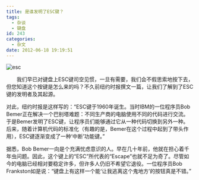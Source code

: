 ```yaml
---
title: 是谁发明了ESC键？
tags:
  - 杂谈
  - 键盘
id: 243
categories:
  - 杂文
date: 2012-06-18 19:19:51
---
```


![esc](http://img.sinosky.org/2012/www.3dmgame.com_Article_UploadFiles_201210_20121007194603652.jpg "esc")

<p><span>　　</span>我们早已对键盘上ESC键司空见惯，一旦有需要，我们会不假思索地按下去，但您知道这个按键是怎么来的吗？不久前纽约时报撰文一篇，让我们了解到了ESC键的发明者及其起源。

对此，纽约时报是这样写的：“ESC键于1960年诞生。当时IBM的一位程序员Bob Bemer正在解决一个巴别塔难题：不同生产商的电脑使用不同的代码进行交流。于是Bemer发明了ESC键，让程序员们能够通过它从一种代码切换到另外一种。后来，随着计算机代码的标准化（有趣的是，Bemer在这个过程中起到了带头作用），ESC键逐渐变成了一种‘中断’功能键。”

据悉，Bob Bemer一向是个充满忧虑意识的人。早在几十年前，他就在担心着千年虫问题。因此，这个键上的“ESC”所代表的“Escape”也就不足为奇了。尽管如今的电脑已经相对要稳定许多，但许多人仍旧不希望它退役。一位程序员Bob Frankston如是说：“键盘上有这样一个能‘让我逃离这个鬼地方’的按钮真是不错。”